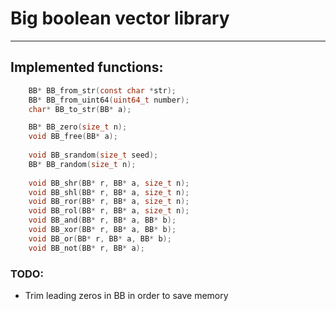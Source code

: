 # Big boolean vector library
___

## Implemented functions:
```c
    BB* BB_from_str(const char *str);
    BB* BB_from_uint64(uint64_t number);      
    char* BB_to_str(BB* a);

    BB* BB_zero(size_t n);
    void BB_free(BB* a);                  
    
    void BB_srandom(size_t seed);      
    BB* BB_random(size_t n);           
    
    void BB_shr(BB* r, BB* a, size_t n);
    void BB_shl(BB* r, BB* a, size_t n);
    void BB_ror(BB* r, BB* a, size_t n);
    void BB_rol(BB* r, BB* a, size_t n);
    void BB_and(BB* r, BB* a, BB* b);
    void BB_xor(BB* r, BB* a, BB* b);
    void BB_or(BB* r, BB* a, BB* b);
    void BB_not(BB* r, BB* a);
```

### TODO:
* Trim leading zeros in BB in order to save memory
